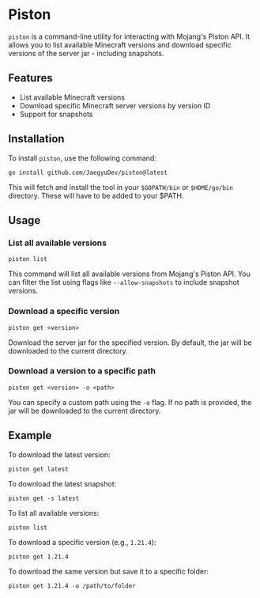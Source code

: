 # Piston

`piston` is a command-line utility for interacting with Mojang's Piston API. It allows you to list available Minecraft versions and download specific versions of the server jar - including snapshots.

## Features

- List available Minecraft versions
- Download specific Minecraft server versions by version ID
- Support for snapshots

## Installation

To install `piston`, use the following command:

```
go install github.com/JaegyuDev/piston@latest
```

This will fetch and install the tool in your `$GOPATH/bin` or `$HOME/go/bin` directory. These will have to be added to your $PATH.

## Usage

### List all available versions

```
piston list
```

This command will list all available versions from Mojang's Piston API. You can filter the list using flags like `--allow-snapshots` to include snapshot versions.

### Download a specific version

```
piston get <version>
```

Download the server jar for the specified version. By default, the jar will be downloaded to the current directory.

### Download a version to a specific path

```
piston get <version> -o <path>
```

You can specify a custom path using the `-o` flag. If no path is provided, the jar will be downloaded to the current directory.

## Example

To download the latest version:

```
piston get latest
```

To download the latest snapshot:

```
piston get -s latest
```

To list all available versions:

```
piston list
```

To download a specific version (e.g., `1.21.4`):

```
piston get 1.21.4
```

To download the same version but save it to a specific folder:

```
piston get 1.21.4 -o /path/to/folder
```
